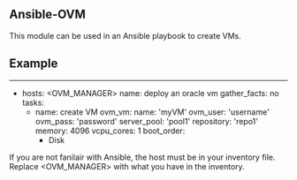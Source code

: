 ## Ansible-OVM ##
This module can be used in an Ansible playbook to create VMs. 

## Example ##

---
 - hosts: <OVM_MANAGER>
   name: deploy an oracle vm
   gather_facts: no
   tasks:
    - name: create VM
      ovm_vm:
       name: 'myVM'
       ovm_user: 'username'
       ovm_pass: 'password'
       server_pool: 'pool1'
       repository: 'repo1'
       memory: 4096
       vcpu_cores: 1
       boot_order:
        - Disk
        
If you are not fanilair with Ansible, the host must be in your inventory file. Replace <OVM_MANAGER> with what you have in the inventory.
